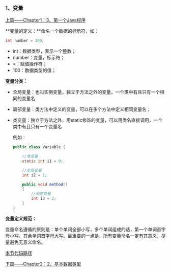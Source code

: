 ### 1、变量

[上篇——Chapter1：3、第一个Java程序](https://github.com/wmhou/java_blog/blob/master/JavaSE/Chapter1%20%E6%A6%82%E8%BF%B0/3%E3%80%81%E7%AC%AC%E4%B8%80%E4%B8%AAJava%E7%A8%8B%E5%BA%8F.md)

**变量的定义：**命名一个数据的标示符，如：

```java
int number = 100;
```

- int：数据类型，表示一个整数；
- number：变量，标示符；
- =：赋值操作符；
- 100：数据类型的值；

**变量分类：**

- 全局变量：也叫实例变量，独立于方法之外的变量，一个类中有且只有一个相同的变量名

- 局部变量：类方法中定义的变量，可以在多个方法中定义相同变量名；

- 类变量：独立于方法之外，用static修饰的变量，可以用类名直接调用，一个类中有且只有一个变量名

  例如：

  ```java
  public class Variable {

      //类变量
      static int i1 = 0;

      //全局变量
      int i2 = 1;

      public void method()
      {
          //局部变量
          int i3 = 2;
      }
  }
  ```


**变量定义规范：**

变量命名遵循的原则是：单个单词全部小写，多个单词组成的话，第一个单词首字母小写，其余单词首字母大写。最重要的一点是，所有变量命名一定有其意义，尽量避免无意义命名。

[本节代码路径](https://github.com/wmhou/java_blog/tree/master/JavaSE/JavaCode/src/com/wmhou/chapter2)

[下篇——Chapter2：2、基本数据类型](2、基本数据类型.md)

